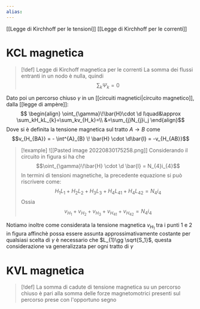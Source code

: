 ```yaml
---
alias: 
---
```


[[Legge di Kirchhoff per le tensioni]]
[[Legge di Kirchhoff per le correnti]] 
# KCL magnetica
>[!def] Legge di Kirchoff magnetica per le correnti 
>La somma dei flussi entranti in un nodo è nulla, quindi
>$$\sum_{k} \Psi_{k}= 0$$

Dato poi un percorso chiuso $\gamma$ in un [[circuiti magnetici|circuito magnetico]], dalla [[legge di ampère]]:
$$
\begin{align}
\oint_{\gamma}\!\bar{H}\cdot \d l\quad&\approx \sum_kH_kL_{k}=\sum_kv_{H_k}=\\
&=\sum_{j}N_{j}i_j
\end{align}$$
Dove si è definita la tensione magnetica sul tratto $A \to B$ come
$$v_{H_{BA}} = - \int^{A}_{B} \! \bar{H} \cdot \d\bar{l} = -v_{H_{AB}}$$


>[!example]
>![[Pasted image 20220830175258.png]]
>Considerando il circuito in figura si ha che
>$$\oint_{\gamma}\!\bar{H} \cdot \d \bar{l} = N_{4}i_{4}$$
>In termini di tensioni magnetiche, la precedente equazione si può riscrivere come:
>$$H_1L_{1}+ H_{2}L_{2}+H_{3}L_{3}+H_{4}L_{41} + H_{4}L_{42} = N_4i_4$$
>Ossia 
>$$v_{H_1}+v_{H_2}+v_{H_3}+v_{H_{41}}+v_{H_{42}} = N_4i_4$$

Notiamo inoltre come considerata la tensione magnetica $v_{H_1}$ tra i punti 1 e 2 in figura affinchè possa essere assunta approssimativamente costante per qualsiasi scelta di $\gamma$ è necessario che $L_{1}\gg \sqrt{S_1}$, questa considerazione va generalizzata per ogni tratto di $\gamma$


# KVL magnetica
>[!def]
>La somma di cadute di tensione magnetica su un percorso chiuso è pari alla somma delle forze magnetomotrici presenti sul percorso prese con l'opportuno segno

